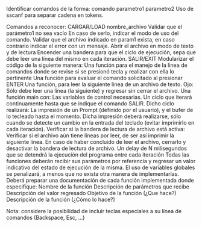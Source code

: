  
Identificar comandos de la forma: comando parametro1 parametro2
Uso de sscanf para separar cadena en tokens.

Comandos a reconocer:
CARGAR/LOAD nombre_archivo
Validar que el parámetro1 no sea vacío
En caso de serlo, indicar el modo de uso del comando.
Validar que el archivo indicado en param1 exista, en caso contrario indicar el error con un mensaje.
Abrir el archivo en modo de texto y de lectura
Encender una bandera para que el ciclo de ejecución, sepa que debe leer una línea del mismo en cada iteración.
SALIR/EXIT
Modularizar el código de la siguiente manera:
Una función para el manejo de la linea de comandos donde se revise si se presionó tecla y realizar con ella lo pertinente
Una función para evaluar el comando solicitado al presionar ENTER
Una función, para leer la siguiente línea de un archivo de texto.
Ojo: Sólo debe leer una línea (la siguiente) y regresar sin cerrar el archivo.
Una función main con:
Las variables de control necesarias.
Un ciclo que iterará continuamente hasta que se indique el comando SALIR. Dicho ciclo realizará:
La impresión de un Prompt (definido por el usuario), y el bufer de lo tecleado hasta el momento.
Dicha impresión deberá realizarse, sólo cuando se detecte un cambio en la entrada del teclado (evitar imprimirlo en cada iteración).
Verificar si la bandera de lectura de archivo está activa:
Verificar si el archivo aún tiene líneas por leer, de ser así imprimir la siguiente línea.
En caso de haber concluido de leer el archivo, cerrarlo y desactivar la bandera de lectura de archivo.
Un delay de N milisegundos que se detendrá la ejecución del programa entre cada iteración
Todas las funciones deberán recibir sus parámetros por referencia y regresar un valor indicativo del estado de ejecución de la misma.
El uso de variables globales se penalizará, a menos que no exista otra manera de implementarlas.
Deberá preparar una documentación de cada función implementada donde especifique:
Nombre de la función
Descripción de parámetros que recibe
Descripción del valor regresado
Objetivo de la función (¿Que hace?)
Descripción de la función (¿Cómo lo hace?)

Nota: considere la posibilidad de incluir teclas especiales a su línea de comandos (Backspace, Esc, ...)
